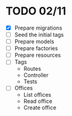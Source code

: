 # TODO 02/11
- [x] Prepare migrations
- [ ] Seed the initial tags
- [ ] Prepare models
- [ ] Prepare factories
- [ ] Prepare resources
- [ ] Tags
    - Routes
    - Controller
    - Tests
- [ ] Offices
    - List offices
    - Read office
    - Create office
